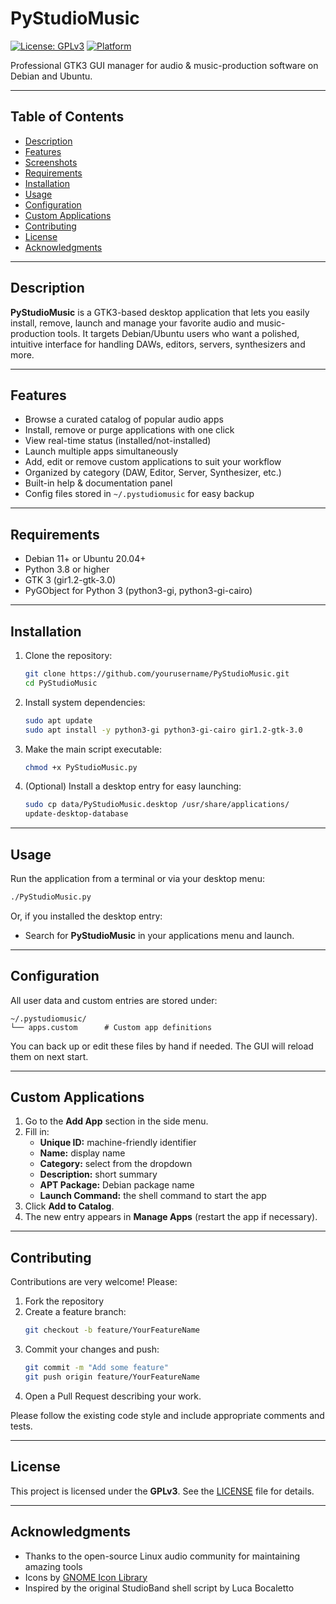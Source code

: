 # PyStudioMusic

[![License: GPLv3](https://img.shields.io/badge/License-GPLv3-blue.svg)](LICENSE) [![Platform](https://img.shields.io/badge/Platform-Debian%2FUbuntu-orange.svg)](https://www.debian.org/)

Professional GTK3 GUI manager for audio & music-production software on Debian and Ubuntu.

---

## Table of Contents

- [Description](#description)  
- [Features](#features)  
- [Screenshots](#screenshots)  
- [Requirements](#requirements)  
- [Installation](#installation)  
- [Usage](#usage)  
- [Configuration](#configuration)  
- [Custom Applications](#custom-applications)  
- [Contributing](#contributing)  
- [License](#license)  
- [Acknowledgments](#acknowledgments)  

---

## Description

**PyStudioMusic** is a GTK3-based desktop application that lets you easily install, remove, launch and manage your favorite audio and music-production tools. It targets Debian/Ubuntu users who want a polished, intuitive interface for handling DAWs, editors, servers, synthesizers and more.

---

## Features

- Browse a curated catalog of popular audio apps  
- Install, remove or purge applications with one click  
- View real-time status (installed/not-installed)  
- Launch multiple apps simultaneously  
- Add, edit or remove custom applications to suit your workflow  
- Organized by category (DAW, Editor, Server, Synthesizer, etc.)  
- Built-in help & documentation panel  
- Config files stored in `~/.pystudiomusic` for easy backup  

---

## Requirements

- Debian 11+ or Ubuntu 20.04+  
- Python 3.8 or higher  
- GTK 3 (gir1.2-gtk-3.0)  
- PyGObject for Python 3 (python3-gi, python3-gi-cairo)  

---

## Installation

1. Clone the repository:  
   ```bash
   git clone https://github.com/yourusername/PyStudioMusic.git
   cd PyStudioMusic
   ```

2. Install system dependencies:  
   ```bash
   sudo apt update
   sudo apt install -y python3-gi python3-gi-cairo gir1.2-gtk-3.0
   ```

3. Make the main script executable:  
   ```bash
   chmod +x PyStudioMusic.py
   ```

4. (Optional) Install a desktop entry for easy launching:

   ```bash
   sudo cp data/PyStudioMusic.desktop /usr/share/applications/
   update-desktop-database
   ```

---

## Usage

Run the application from a terminal or via your desktop menu:

```bash
./PyStudioMusic.py
```

Or, if you installed the desktop entry:

- Search for **PyStudioMusic** in your applications menu and launch.

---

## Configuration

All user data and custom entries are stored under:

```
~/.pystudiomusic/
└── apps.custom      # Custom app definitions
```

You can back up or edit these files by hand if needed. The GUI will reload them on next start.

---

## Custom Applications

1. Go to the **Add App** section in the side menu.  
2. Fill in:
   - **Unique ID:** machine-friendly identifier  
   - **Name:** display name  
   - **Category:** select from the dropdown  
   - **Description:** short summary  
   - **APT Package:** Debian package name  
   - **Launch Command:** the shell command to start the app  
3. Click **Add to Catalog**.  
4. The new entry appears in **Manage Apps** (restart the app if necessary).

---

## Contributing

Contributions are very welcome! Please:

1. Fork the repository  
2. Create a feature branch:  
   ```bash
   git checkout -b feature/YourFeatureName
   ```
3. Commit your changes and push:  
   ```bash
   git commit -m "Add some feature"
   git push origin feature/YourFeatureName
   ```
4. Open a Pull Request describing your work.

Please follow the existing code style and include appropriate comments and tests.

---

## License

This project is licensed under the **GPLv3**. See the [LICENSE](LICENSE) file for details.

---

## Acknowledgments

- Thanks to the open-source Linux audio community for maintaining amazing tools  
- Icons by [GNOME Icon Library](https://www.gnome.org)  
- Inspired by the original StudioBand shell script by Luca Bocaletto
